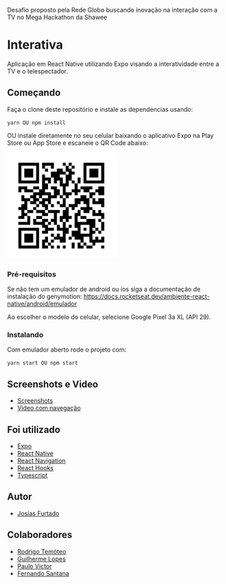 Desafio proposto pela Rede Globo buscando inovação na interação com a TV no Mega Hackathon da Shawee

# Interativa

Aplicação em React Native utilizando Expo visando a interatividade entre a TV e o telespectador.

## Começando

Faça o clone deste repositório e instale as dependencias usando:

```
yarn OU npm install
```

OU instale diretamente no seu celular baixando o aplicativo Expo na Play Store ou App Store e escaneie o QR Code abaixo:

![Qr Code](https://github.com/JosiasFurtado/challenge-globo/blob/master/qrcode.jpg)

### Pré-requisitos

Se não tem um emulador de android ou ios siga a documentação de instalação do genymotion: https://docs.rocketseat.dev/ambiente-react-native/android/emulador

Ao escolher o modelo do celular, selecione Google Pixel 3a XL (API 29).

### Instalando

Com emulador aberto rode o projeto com:

```
yarn start OU npm start
```

## Screenshots e Video

- [Screenshots](https://github.com/JosiasFurtado/challenge-globo/blob/master/screenshots/README.md)
- [Video com navegação](https://drive.google.com/open?id=1G1cxbmkjFuYrolYRuEvlkEs-gqw9KUMC)

## Foi utilizado

- [Expo](https://docs.expo.io/versions/latest/)
- [React Native](https://facebook.github.io/react-native/docs/getting-started)
- [React Navigation](https://reactnavigation.org/docs/en/getting-started.html)
- [React Hooks](https://pt-br.reactjs.org/docs/hooks-overview.html)
- [Typescript](https://www.typescriptlang.org/docs/home.html)

## Autor

- [Josias Furtado](https://github.com/josiasfurtado)

## Colaboradores

- [Rodrigo Temóteo](https://github.com/rodrigoatemoteo)
- [Guilherme Lopes](https://github.com/guilhermecostalopes)
- [Paulo Victor](https://github.com/paulovictorBraw)
- [Fernando Santana](https://github.com/NandoSantana)
